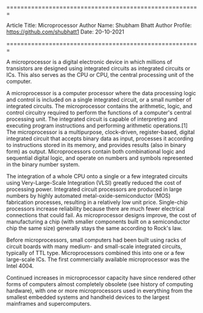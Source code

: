 
=======================================================

Article Title: Microprocessor
Author Name: Shubham Bhatt
Author Profile: https://github.com/shubhatt1
Date: 20-10-2021

=======================================================

A microprocessor is a digital electronic device in which millions of transistors are designed using integrated circuits as integrated circuits or ICs. This also serves as the CPU or CPU, the central processing unit of the computer.

A microprocessor is a computer processor where the data processing logic and control is included on a single integrated circuit, or a small number of integrated circuits. The microprocessor contains the arithmetic, logic, and control circuitry required to perform the functions of a computer's central processing unit. The integrated circuit is capable of interpreting and executing program instructions and performing arithmetic operations.[1] The microprocessor is a multipurpose, clock-driven, register-based, digital integrated circuit that accepts binary data as input, processes it according to instructions stored in its memory, and provides results (also in binary form) as output. Microprocessors contain both combinational logic and sequential digital logic, and operate on numbers and symbols represented in the binary number system.

The integration of a whole CPU onto a single or a few integrated circuits using Very-Large-Scale Integration (VLSI) greatly reduced the cost of processing power. Integrated circuit processors are produced in large numbers by highly automated metal-oxide-semiconductor (MOS) fabrication processes, resulting in a relatively low unit price. Single-chip processors increase reliability because there are much fewer electrical connections that could fail. As microprocessor designs improve, the cost of manufacturing a chip (with smaller components built on a semiconductor chip the same size) generally stays the same according to Rock's law.

Before microprocessors, small computers had been built using racks of circuit boards with many medium- and small-scale integrated circuits, typically of TTL type. Microprocessors combined this into one or a few large-scale ICs. The first commercially available microprocessor was the Intel 4004.

Continued increases in microprocessor capacity have since rendered other forms of computers almost completely obsolete (see history of computing hardware), with one or more microprocessors used in everything from the smallest embedded systems and handheld devices to the largest mainframes and supercomputers.
